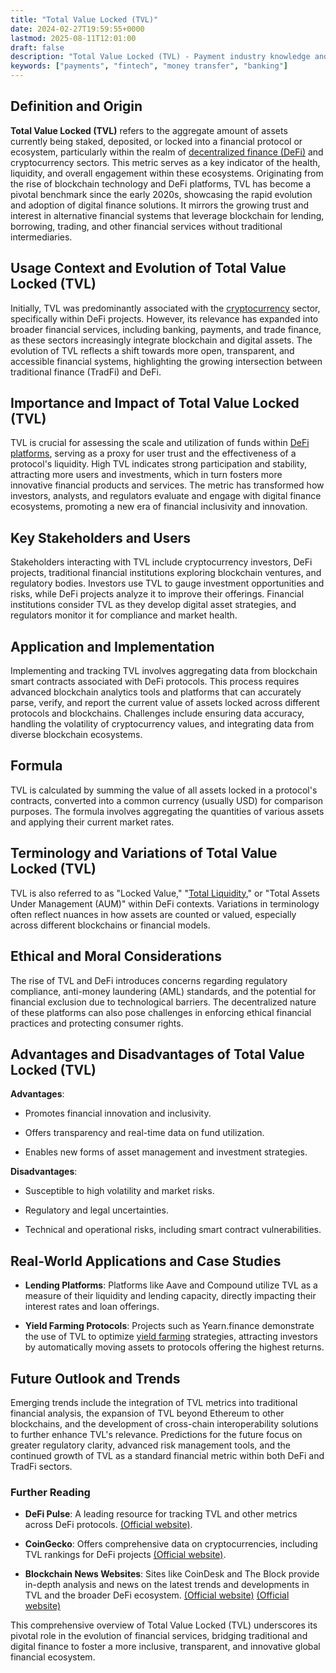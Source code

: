 ```yaml
---
title: "Total Value Locked (TVL)"
date: 2024-02-27T19:59:55+0000
lastmod: 2025-08-11T12:01:00
draft: false
description: "Total Value Locked (TVL) - Payment industry knowledge and insights"
keywords: ["payments", "fintech", "money transfer", "banking"]
---
```


## Definition and Origin

**Total Value Locked (TVL)** refers to the aggregate amount of assets currently being staked, deposited, or locked into a financial protocol or ecosystem, particularly within the realm of [decentralized finance (DeFi)](https://faisalkhanllc.xyz/resources/payments-wiki/d/decentralized-finance-defi/) and cryptocurrency sectors. This metric serves as a key indicator of the health, liquidity, and overall engagement within these ecosystems. Originating from the rise of blockchain technology and DeFi platforms, TVL has become a pivotal benchmark since the early 2020s, showcasing the rapid evolution and adoption of digital finance solutions. It mirrors the growing trust and interest in alternative financial systems that leverage blockchain for lending, borrowing, trading, and other financial services without traditional intermediaries.

## Usage Context and Evolution of Total Value Locked (TVL)

Initially, TVL was predominantly associated with the [cryptocurrency](https://faisalkhanllc.xyz/resources/payments-wiki/c/cryptocurrency/) sector, specifically within DeFi projects. However, its relevance has expanded into broader financial services, including banking, payments, and trade finance, as these sectors increasingly integrate blockchain and digital assets. The evolution of TVL reflects a shift towards more open, transparent, and accessible financial systems, highlighting the growing intersection between traditional finance (TradFi) and DeFi.

## Importance and Impact of Total Value Locked (TVL)

TVL is crucial for assessing the scale and utilization of funds within [DeFi platforms](https://faisalkhanllc.xyz/resources/payments-wiki/d/decentralized-applications-dapps/), serving as a proxy for user trust and the effectiveness of a protocol's liquidity. High TVL indicates strong participation and stability, attracting more users and investments, which in turn fosters more innovative financial products and services. The metric has transformed how investors, analysts, and regulators evaluate and engage with digital finance ecosystems, promoting a new era of financial inclusivity and innovation.

## Key Stakeholders and Users

Stakeholders interacting with TVL include cryptocurrency investors, DeFi projects, traditional financial institutions exploring blockchain ventures, and regulatory bodies. Investors use TVL to gauge investment opportunities and risks, while DeFi projects analyze it to improve their offerings. Financial institutions consider TVL as they develop digital asset strategies, and regulators monitor it for compliance and market health.

## Application and Implementation

Implementing and tracking TVL involves aggregating data from blockchain smart contracts associated with DeFi protocols. This process requires advanced blockchain analytics tools and platforms that can accurately parse, verify, and report the current value of assets locked across different protocols and blockchains. Challenges include ensuring data accuracy, handling the volatility of cryptocurrency values, and integrating data from diverse blockchain ecosystems.

## Formula

TVL is calculated by summing the value of all assets locked in a protocol's contracts, converted into a common currency (usually USD) for comparison purposes. The formula involves aggregating the quantities of various assets and applying their current market rates.

## Terminology and Variations of Total Value Locked (TVL)

TVL is also referred to as "Locked Value," "[Total Liquidity](https://faisalkhanllc.xyz/resources/payments-wiki/l/liquidity/)," or "Total Assets Under Management (AUM)" within DeFi contexts. Variations in terminology often reflect nuances in how assets are counted or valued, especially across different blockchains or financial models.

## Ethical and Moral Considerations

The rise of TVL and DeFi introduces concerns regarding regulatory compliance, anti-money laundering (AML) standards, and the potential for financial exclusion due to technological barriers. The decentralized nature of these platforms can also pose challenges in enforcing ethical financial practices and protecting consumer rights.

## Advantages and Disadvantages of Total Value Locked (TVL)

**Advantages**:

- Promotes financial innovation and inclusivity.

- Offers transparency and real-time data on fund utilization.

- Enables new forms of asset management and investment strategies.

**Disadvantages**:

- Susceptible to high volatility and market risks.

- Regulatory and legal uncertainties.

- Technical and operational risks, including smart contract vulnerabilities.

## Real-World Applications and Case Studies

- **Lending Platforms**: Platforms like Aave and Compound utilize TVL as a measure of their liquidity and lending capacity, directly impacting their interest rates and loan offerings.

- **Yield Farming Protocols**: Projects such as Yearn.finance demonstrate the use of TVL to optimize [yield farming](https://faisalkhanllc.xyz/resources/payments-wiki/y/yield-farming/) strategies, attracting investors by automatically moving assets to protocols offering the highest returns.

## Future Outlook and Trends

Emerging trends include the integration of TVL metrics into traditional financial analysis, the expansion of TVL beyond Ethereum to other blockchains, and the development of cross-chain interoperability solutions to further enhance TVL's relevance. Predictions for the future focus on greater regulatory clarity, advanced risk management tools, and the continued growth of TVL as a standard financial metric within both DeFi and TradFi sectors.

### Further Reading

- **DeFi Pulse**: A leading resource for tracking TVL and other metrics across DeFi protocols. [(Official website)](https://defipulse.com/).

- **CoinGecko**: Offers comprehensive data on cryptocurrencies, including TVL rankings for DeFi projects [(Official website)](https://www.coingecko.com/).

- **Blockchain News Websites**: Sites like CoinDesk and The Block provide in-depth analysis and news on the latest trends and developments in TVL and the broader DeFi ecosystem. [(Official website)](https://www.coindesk.com/) [(Official website)](https://www.theblock.co/)

This comprehensive overview of Total Value Locked (TVL) underscores its pivotal role in the evolution of financial services, bridging traditional and digital finance to foster a more inclusive, transparent, and innovative global financial ecosystem.